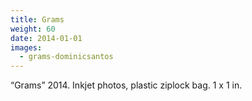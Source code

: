 ```yaml
---
title: Grams
weight: 60
date: 2014-01-01
images:
  - grams-dominicsantos
---
```

“Grams” 2014. Inkjet photos, plastic ziplock bag. 1 x 1 in.